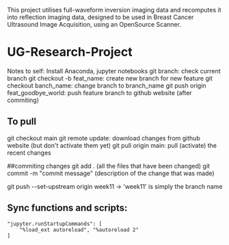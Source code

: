 This project utilises full-waveform inversion imaging data and recomputes it into reflection imaging data, designed to be used in Breast Cancer Ultrasound Image Acquisition, using an OpenSource Scanner.

# UG-Research-Project



Notes to self: 
Install Anaconda, jupyter notebooks
git branch: check current branch
git checkout -b feat_name: create new branch for new feature
git checkout banch_name: change branch to branch_name
git push origin feat_goodbye_world: push feature branch to github website (after commiting)

 ## To pull
 git checkout main
 git remote update: download changes from github website (but don't activate them yet)
 git pull origin main: pull (activate) the recent changes
 
 ##commiting changes
git add . (all the files that have been changed)
git commit -m "commit message" (description of the change that was made)

git push --set-upstream origin week11 -> 'week11'  is simply the branch name



## Sync functions and scripts:
    "jupyter.runStartupCommands": [
        "%load_ext autoreload", "%autoreload 2"
    ]
